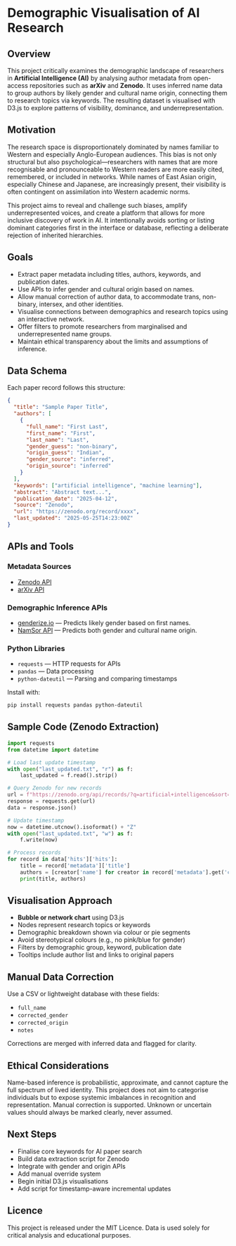 # Demographic Visualisation of AI Research

## Overview

This project critically examines the demographic landscape of researchers in **Artificial Intelligence (AI)** by analysing author metadata from open-access repositories such as **arXiv** and **Zenodo**. It uses inferred name data to group authors by likely gender and cultural name origin, connecting them to research topics via keywords. The resulting dataset is visualised with D3.js to explore patterns of visibility, dominance, and underrepresentation.

## Motivation

The research space is disproportionately dominated by names familiar to Western and especially Anglo-European audiences. This bias is not only structural but also psychological—researchers with names that are more recognisable and pronounceable to Western readers are more easily cited, remembered, or included in networks. While names of East Asian origin, especially Chinese and Japanese, are increasingly present, their visibility is often contingent on assimilation into Western academic norms.

This project aims to reveal and challenge such biases, amplify underrepresented voices, and create a platform that allows for more inclusive discovery of work in AI. It intentionally avoids sorting or listing dominant categories first in the interface or database, reflecting a deliberate rejection of inherited hierarchies.

## Goals

- Extract paper metadata including titles, authors, keywords, and publication dates.
- Use APIs to infer gender and cultural origin based on names.
- Allow manual correction of author data, to accommodate trans, non-binary, intersex, and other identities.
- Visualise connections between demographics and research topics using an interactive network.
- Offer filters to promote researchers from marginalised and underrepresented name groups.
- Maintain ethical transparency about the limits and assumptions of inference.

## Data Schema

Each paper record follows this structure:

```json
{
  "title": "Sample Paper Title",
  "authors": [
    {
      "full_name": "First Last",
      "first_name": "First",
      "last_name": "Last",
      "gender_guess": "non-binary",
      "origin_guess": "Indian",
      "gender_source": "inferred",
      "origin_source": "inferred"
    }
  ],
  "keywords": ["artificial intelligence", "machine learning"],
  "abstract": "Abstract text...",
  "publication_date": "2025-04-12",
  "source": "Zenodo",
  "url": "https://zenodo.org/record/xxxx",
  "last_updated": "2025-05-25T14:23:00Z"
}
```

## APIs and Tools

### Metadata Sources

- [Zenodo API](https://developers.zenodo.org/)
- [arXiv API](https://arxiv.org/help/api/)

### Demographic Inference APIs

- [genderize.io](https://genderize.io/) — Predicts likely gender based on first names.
- [NamSor API](https://www.namsor.com/) — Predicts both gender and cultural name origin.

### Python Libraries

- `requests` — HTTP requests for APIs
- `pandas` — Data processing
- `python-dateutil` — Parsing and comparing timestamps

Install with:

```bash
pip install requests pandas python-dateutil
```

## Sample Code (Zenodo Extraction)

```python
import requests
from datetime import datetime

# Load last update timestamp
with open("last_updated.txt", "r") as f:
    last_updated = f.read().strip()

# Query Zenodo for new records
url = f"https://zenodo.org/api/records/?q=artificial+intelligence&sort=mostrecent&size=100&updated:>{last_updated}"
response = requests.get(url)
data = response.json()

# Update timestamp
now = datetime.utcnow().isoformat() + "Z"
with open("last_updated.txt", "w") as f:
    f.write(now)

# Process records
for record in data['hits']['hits']:
    title = record['metadata']['title']
    authors = [creator['name'] for creator in record['metadata'].get('creators', [])]
    print(title, authors)
```

## Visualisation Approach

- **Bubble or network chart** using D3.js
- Nodes represent research topics or keywords
- Demographic breakdown shown via colour or pie segments
- Avoid stereotypical colours (e.g., no pink/blue for gender)
- Filters by demographic group, keyword, publication date
- Tooltips include author list and links to original papers

## Manual Data Correction

Use a CSV or lightweight database with these fields:

- `full_name`
- `corrected_gender`
- `corrected_origin`
- `notes`

Corrections are merged with inferred data and flagged for clarity.

## Ethical Considerations

Name-based inference is probabilistic, approximate, and cannot capture the full spectrum of lived identity. This project does not aim to categorise individuals but to expose systemic imbalances in recognition and representation. Manual correction is supported. Unknown or uncertain values should always be marked clearly, never assumed.

## Next Steps

- Finalise core keywords for AI paper search
- Build data extraction script for Zenodo
- Integrate with gender and origin APIs
- Add manual override system
- Begin initial D3.js visualisations
- Add script for timestamp-aware incremental updates

## Licence

This project is released under the MIT Licence. Data is used solely for critical analysis and educational purposes.
